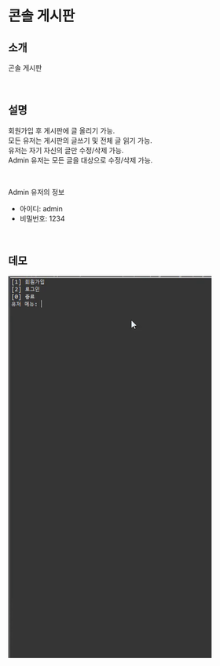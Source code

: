 # 콘솔 게시판

## 소개
곤솔 게시판

</br>

## 설명
회원가입 후 게시판에 글 올리기 가능. </br>
모든 유저는 게시판의 글쓰기 및 전체 글 읽기 가능. </br>
유저는 자기 자신의 글만 수정/삭제 가능. </br>
Admin 유저는 모든 글을 대상으로 수정/삭제 가능. </br>

</br>

Admin 유저의 정보
- 아이디: admin
- 비밀번호: 1234

</br>

## 데모
<img src="https://github.com/typoscript/console-bbs/blob/master/demo.gif"/>
